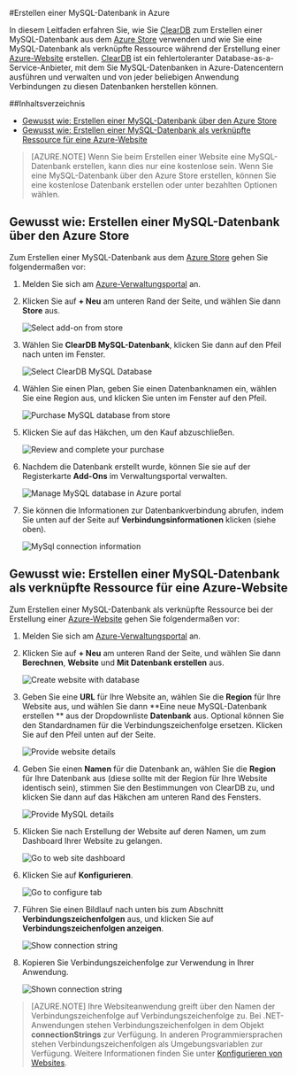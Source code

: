 ﻿#Erstellen einer MySQL-Datenbank in Azure

In diesem Leitfaden erfahren Sie, wie Sie [ClearDB] zum Erstellen einer MySQL-Datenbank aus dem [Azure Store] verwenden und wie Sie eine MySQL-Datenbank als verknüpfte Ressource während der Erstellung einer [Azure-Website][Waws] erstellen. [ClearDB] ist ein fehlertoleranter Database-as-a-Service-Anbieter, mit dem Sie MySQL-Datenbanken in Azure-Datencentern ausführen und verwalten und von jeder beliebigen Anwendung Verbindungen zu diesen Datenbanken herstellen können.  

##Inhaltsverzeichnis
* [Gewusst wie: Erstellen einer MySQL-Datenbank über den Azure Store](#CreateFromStore)
* [Gewusst wie: Erstellen einer MySQL-Datenbank als verknüpfte Ressource für eine Azure-Website](#CreateForWebSite)

> [AZURE.NOTE] Wenn Sie beim Erstellen einer Website eine MySQL-Datenbank erstellen, kann dies nur eine kostenlose sein. Wenn Sie eine MySQL-Datenbank über den Azure Store erstellen, können Sie eine kostenlose Datenbank erstellen oder unter bezahlten Optionen wählen.

<h2><a id="CreateFromStore"></a>Gewusst wie: Erstellen einer MySQL-Datenbank über den Azure Store</h2>

Zum Erstellen einer MySQL-Datenbank aus dem [Azure Store] gehen Sie folgendermaßen vor:

1. Melden Sie sich am [Azure-Verwaltungsportal][Portal] an.
2. Klicken Sie auf **+ Neu** am unteren Rand der Seite, und wählen Sie dann **Store** aus.

	![Select add-on from store](./media/create-mysql-db/select-store.png)

3. Wählen Sie **ClearDB MySQL-Datenbank**, klicken Sie dann auf den Pfeil nach unten im Fenster.

	![Select ClearDB MySQL Database](./media/create-mysql-db/select-cleardb-mysql.png)

4. Wählen Sie einen Plan, geben Sie einen Datenbanknamen ein, wählen Sie eine Region aus, und klicken Sie unten im Fenster auf den Pfeil.

	![Purchase MySQL database from store](./media/create-mysql-db/purchase-mysql.png)

5. Klicken Sie auf das Häkchen, um den Kauf abzuschließen.

	![Review and complete your purchase](./media/create-mysql-db/complete-mysql-purchase.png)

6. Nachdem die Datenbank erstellt wurde, können Sie sie auf der Registerkarte **Add-Ons** im Verwaltungsportal verwalten.

	![Manage MySQL database in Azure portal](./media/create-mysql-db/manage-mysql-add-on.png)

7. Sie können die Informationen zur Datenbankverbindung abrufen, indem Sie unten auf der Seite auf **Verbindungsinformationen** klicken (siehe oben).

	![MySql connection information](./media/create-mysql-db/mysql-conn-info.png) 


<h2><a id="CreateForWebSite"></a>Gewusst wie: Erstellen einer MySQL-Datenbank als verknüpfte Ressource für eine Azure-Website</h2>

Zum Erstellen einer MySQL-Datenbank als verknüpfte Ressource bei der Erstellung einer [Azure-Website][Waws] gehen Sie folgendermaßen vor:

1. Melden Sie sich am [Azure-Verwaltungsportal][Portal] an.
2. Klicken Sie auf **+ Neu** am unteren Rand der Seite, und wählen Sie dann **Berechnen**, **Website** und **Mit Datenbank erstellen** aus.

	![Create website with database](./media/create-mysql-db/custom_create.png)

3. Geben Sie eine **URL** für Ihre Website an, wählen Sie die **Region** für Ihre Website aus, und wählen Sie dann **Eine neue MySQL-Datenbank erstellen ** aus der Dropdownliste **Datenbank** aus. Optional können Sie den Standardnamen für die Verbindungszeichenfolge ersetzen. Klicken Sie auf den Pfeil unten auf der Seite.

	![Provide website details](./media/create-mysql-db/provide-website-details.png) 

4. Geben Sie einen **Namen** für die Datenbank an, wählen Sie die **Region** für Ihre Datenbank aus (diese sollte mit der Region für Ihre Website identisch sein), stimmen Sie den Bestimmungen von ClearDB zu, und klicken Sie dann auf das Häkchen am unteren Rand des Fensters.

	![Provide MySQL details](./media/create-mysql-db/provide-mysql-details.png)

5. Klicken Sie nach Erstellung der Website auf deren Namen, um zum Dashboard Ihrer Website zu gelangen.

	![Go to web site dashboard](./media/create-mysql-db/go-to-website-dashboard.png)

6. Klicken Sie auf **Konfigurieren**.

	![Go to configure tab](./media/create-mysql-db/go-to-configure-tab.png)

7. Führen Sie einen Bildlauf nach unten bis zum Abschnitt **Verbindungszeichenfolgen** aus, und klicken Sie auf **Verbindungszeichenfolgen anzeigen**. 

	![Show connection string](./media/create-mysql-db/show-conn-string.png)

8. Kopieren Sie Verbindungszeichenfolge zur Verwendung in Ihrer Anwendung.

	![Shown connection string](./media/create-mysql-db/shown-conn-string.png)

> [AZURE.NOTE] Ihre Websiteanwendung greift über den Namen der Verbindungszeichenfolge auf Verbindungszeichenfolge zu. Bei .NET-Anwendungen stehen Verbindungszeichenfolgen in dem Objekt **connectionStrings** zur Verfügung. In anderen Programmiersprachen stehen Verbindungszeichenfolgen als Umgebungsvariablen zur Verfügung. Weitere Informationen finden Sie unter [Konfigurieren von Websites][Konfigurieren].

[ClearDB]: http://www.cleardb.com/
[waws]: /de-de/documentation/services/web-sites/
[Azure Store]: /de-de/gallery/store/
[Portal]: http://manage.windowsazure.com
[Konfigurieren]: ../web-sites-configure/
<!--HONumber=42-->
